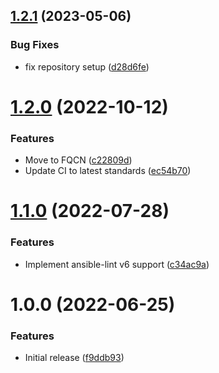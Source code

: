 ## [1.2.1](https://github.com/de-it-krachten/ansible-role-hashicorp/compare/v1.2.0...v1.2.1) (2023-05-06)


### Bug Fixes

* fix repository setup ([d28d6fe](https://github.com/de-it-krachten/ansible-role-hashicorp/commit/d28d6fe2433fc4470b9963f55b07c08b13ff958f))

# [1.2.0](https://github.com/de-it-krachten/ansible-role-hashicorp/compare/v1.1.0...v1.2.0) (2022-10-12)


### Features

* Move to FQCN ([c22809d](https://github.com/de-it-krachten/ansible-role-hashicorp/commit/c22809d2f4ead69a9dc412699e7a4d3057e804e5))
* Update CI to latest standards ([ec54b70](https://github.com/de-it-krachten/ansible-role-hashicorp/commit/ec54b70422b84e8b833c14ec3fb712b4a268d82c))

# [1.1.0](https://github.com/de-it-krachten/ansible-role-hashicorp/compare/v1.0.0...v1.1.0) (2022-07-28)


### Features

* Implement ansible-lint v6 support ([c34ac9a](https://github.com/de-it-krachten/ansible-role-hashicorp/commit/c34ac9a547b793e5c754cabe95f0eea9865135b3))

# 1.0.0 (2022-06-25)


### Features

* Initial release ([f9ddb93](https://github.com/de-it-krachten/ansible-role-hashicorp/commit/f9ddb93ffd2689a3ec95c4a5fa5d1702078729ed))
